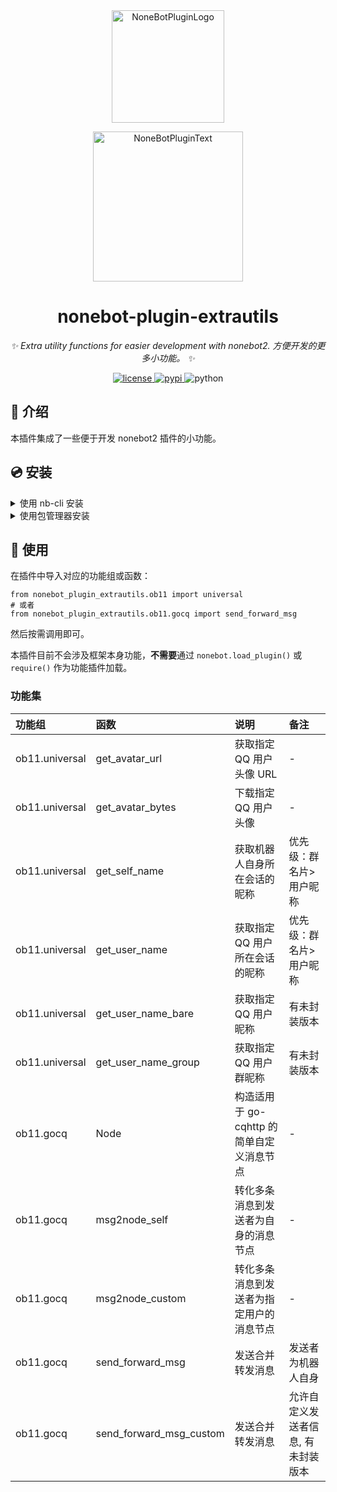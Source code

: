 <div align="center">
  <a href="https://v2.nonebot.dev/store"><img src="https://github.com/A-kirami/nonebot-plugin-template/blob/resources/nbp_logo.png" width="180" height="180" alt="NoneBotPluginLogo"></a>
  <br>
  <p><img src="https://github.com/A-kirami/nonebot-plugin-template/blob/resources/NoneBotPlugin.svg" width="240" alt="NoneBotPluginText"></p>
</div>

<div align="center">

# nonebot-plugin-extrautils

_✨ Extra utility functions for easier development with nonebot2. 方便开发的更多小功能。 ✨_

<a href="./LICENSE">
    <img src="https://img.shields.io/github/license/NCBM/nonebot-plugin-extrautils.svg" alt="license">
</a>
<a href="https://pypi.python.org/pypi/nonebot-plugin-extrautils">
    <img src="https://img.shields.io/pypi/v/nonebot-plugin-extrautils.svg" alt="pypi">
</a>
<img src="https://img.shields.io/badge/python-3.8+-blue.svg" alt="python">

</div>

## 📖 介绍

本插件集成了一些便于开发 nonebot2 插件的小功能。

## 💿 安装

<details>
<summary>使用 nb-cli 安装</summary>
在 nonebot2 项目的根目录下打开命令行, 输入以下指令即可安装

    nb plugin install nonebot-plugin-extrautils

</details>

<details>
<summary>使用包管理器安装</summary>
在 nonebot2 项目的插件目录下, 打开命令行, 根据你使用的包管理器, 输入相应的安装命令

> 注意：如果机器人在某个虚拟环境中运行，请确保安装前已经进入虚拟环境

<details>
<summary>pip</summary>

    pip install nonebot-plugin-extrautils
</details>
<details>
<summary>pdm</summary>

    pdm add nonebot-plugin-extrautils
</details>
<details>
<summary>poetry</summary>

    poetry add nonebot-plugin-extrautils
</details>
<details>
<summary>conda</summary>

    conda install nonebot-plugin-extrautils
</details>

然后**自行加载本插件**

</details>

## 🎉 使用

在插件中导入对应的功能组或函数：

    from nonebot_plugin_extrautils.ob11 import universal
    # 或者
    from nonebot_plugin_extrautils.ob11.gocq import send_forward_msg

然后按需调用即可。

本插件目前不会涉及框架本身功能，**不需要**通过 `nonebot.load_plugin()` 或 `require()` 作为功能插件加载。

### 功能集

| 功能组 | 函数 | 说明 | 备注 |
|:-------|:-----|:-----|:-----|
| ob11.universal | get_avatar_url | 获取指定 QQ 用户头像 URL | - |
| ob11.universal | get_avatar_bytes | 下载指定 QQ 用户头像 | - |
| ob11.universal | get_self_name | 获取机器人自身所在会话的昵称 | 优先级：群名片>用户昵称 |
| ob11.universal | get_user_name | 获取指定 QQ 用户所在会话的昵称 | 优先级：群名片>用户昵称 |
| ob11.universal | get_user_name_bare | 获取指定 QQ 用户昵称 | 有未封装版本 |
| ob11.universal | get_user_name_group | 获取指定 QQ 用户群昵称 | 有未封装版本 |
| ob11.gocq | Node | 构造适用于 go-cqhttp 的简单自定义消息节点 | - |
| ob11.gocq | msg2node_self | 转化多条消息到发送者为自身的消息节点 | - |
| ob11.gocq | msg2node_custom | 转化多条消息到发送者为指定用户的消息节点 | - |
| ob11.gocq | send_forward_msg | 发送合并转发消息 | 发送者为机器人自身 |
| ob11.gocq | send_forward_msg_custom | 发送合并转发消息 | 允许自定义发送者信息, 有未封装版本 |
